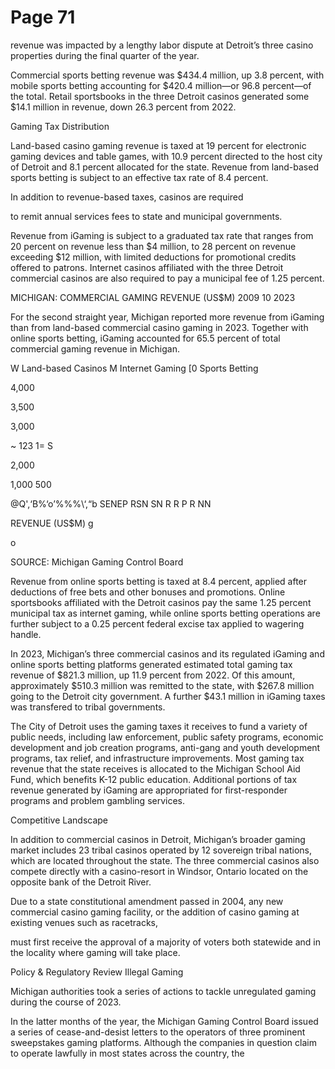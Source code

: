 # Page 71

revenue was impacted by a lengthy labor dispute at Detroit’s
three casino properties during the final quarter of the year.

Commercial sports betting revenue was $434.4 million,
up 3.8 percent, with mobile sports betting accounting
for $420.4 million—or 96.8 percent—of the total. Retail
sportsbooks in the three Detroit casinos generated some
$14.1 million in revenue, down 26.3 percent from 2022.

Gaming Tax Distribution

Land-based casino gaming revenue is taxed at 19 percent
for electronic gaming devices and table games, with 10.9
percent directed to the host city of Detroit and 8.1 percent
allocated for the state. Revenue from land-based sports
betting is subject to an effective tax rate of 8.4 percent.

In addition to revenue-based taxes, casinos are required

to remit annual services fees to state and municipal
governments.

Revenue from iGaming is subject to a graduated tax rate
that ranges from 20 percent on revenue less than $4
million, to 28 percent on revenue exceeding $12 million,
with limited deductions for promotional credits offered to
patrons. Internet casinos affiliated with the three Detroit
commercial casinos are also required to pay a municipal
fee of 1.25 percent.

MICHIGAN: COMMERCIAL GAMING REVENUE (US$M)
2009 10 2023

For the second straight year, Michigan reported more
revenue from iGaming than from land-based commercial
casino gaming in 2023. Together with online sports betting,
iGaming accounted for 65.5 percent of total commercial
gaming revenue in Michigan.

W Land-based Casinos M Internet Gaming [0 Sports Betting

4,000

3,500

3,000

~
123
1=
S

2,000

1,000
500

@Q\'\,‘B\%‘o’\%%%\‘\,“b
SENEP RSN SN R R P R NN

REVENUE (US$M)
g

o

SOURCE: Michigan Gaming Control Board

Revenue from online sports betting is taxed at 8.4 percent,
applied after deductions of free bets and other bonuses
and promotions. Online sportsbooks affiliated with the
Detroit casinos pay the same 1.25 percent municipal tax
as internet gaming, while online sports betting operations
are further subject to a 0.25 percent federal excise tax
applied to wagering handle.

In 2023, Michigan’s three commercial casinos and its
regulated iGaming and online sports betting platforms
generated estimated total gaming tax revenue of $821.3
million, up 11.9 percent from 2022. Of this amount,
approximately $510.3 million was remitted to the state,
with $267.8 million going to the Detroit city government.
A further $43.1 million in iGaming taxes was transfered to
tribal governments.

The City of Detroit uses the gaming taxes it receives to
fund a variety of public needs, including law enforcement,
public safety programs, economic development and job
creation programs, anti-gang and youth development
programs, tax relief, and infrastructure improvements.
Most gaming tax revenue that the state receives is
allocated to the Michigan School Aid Fund, which benefits
K-12 public education. Additional portions of tax revenue
generated by iGaming are appropriated for first-responder
programs and problem gambling services.

Competitive Landscape

In addition to commercial casinos in Detroit, Michigan’s
broader gaming market includes 23 tribal casinos
operated by 12 sovereign tribal nations, which are located
throughout the state. The three commercial casinos also
compete directly with a casino-resort in Windsor, Ontario
located on the opposite bank of the Detroit River.

Due to a state constitutional amendment passed in 2004,
any new commercial casino gaming facility, or the addition
of casino gaming at existing venues such as racetracks,

must first receive the approval of a majority of voters both
statewide and in the locality where gaming will take place.

Policy & Regulatory Review
Illegal Gaming

Michigan authorities took a series of actions to tackle
unregulated gaming during the course of 2023.

In the latter months of the year, the Michigan Gaming
Control Board issued a series of cease-and-desist letters
to the operators of three prominent sweepstakes gaming
platforms. Although the companies in question claim to
operate lawfully in most states across the country, the

